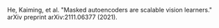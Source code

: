 He, Kaiming, et al. "Masked autoencoders are scalable vision learners." arXiv preprint arXiv:2111.06377 (2021).
